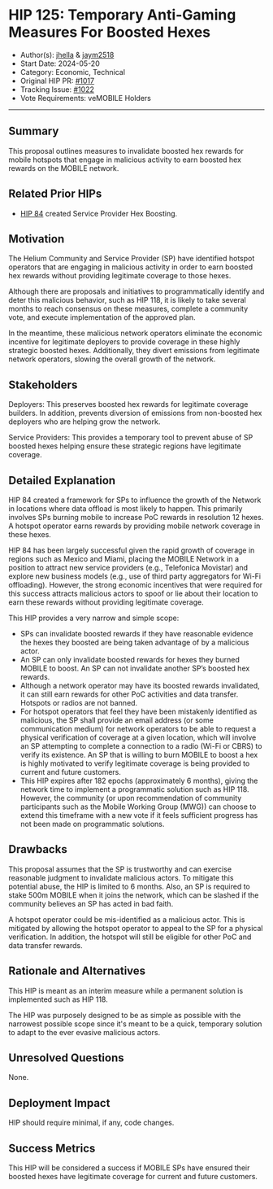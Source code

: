 # HIP 125: Temporary Anti-Gaming Measures For Boosted Hexes

- Author(s): [jhella](https://github.com/jhella) & [jaym2518](https://github.com/jaym2518)
- Start Date: 2024-05-20
- Category: Economic, Technical
- Original HIP PR: [#1017](https://github.com/helium/HIP/pull/1017)
- Tracking Issue: [#1022](https://github.com/helium/HIP/issues/1022)
- Vote Requirements: veMOBILE Holders

---

## Summary

This proposal outlines measures to invalidate boosted hex rewards for mobile hotspots that engage in malicious activity to earn boosted hex rewards on the MOBILE network.

## Related Prior HIPs

- [HIP 84](https://github.com/helium/HIP/blob/main/0084-service-provider-hex-boosting.md) created Service Provider Hex Boosting.

## Motivation

The Helium Community and Service Provider (SP) have identified hotspot operators that are engaging in malicious activity in order to earn boosted hex rewards without providing legitimate coverage to those hexes.

Although there are proposals and initiatives to programmatically identify and deter this malicious behavior, such as HIP 118, it is likely to take several months to reach consensus on these measures, complete a community vote, and execute implementation of the approved plan.

In the meantime, these malicious network operators eliminate the economic incentive for legitimate deployers to provide coverage in these highly strategic boosted hexes.  Additionally, they divert emissions from legitimate network operators, slowing the overall growth of the network.   

## Stakeholders

Deployers: This preserves boosted hex rewards for legitimate coverage builders.  In addition, prevents diversion of emissions from non-boosted hex deployers who are helping grow the network.

Service Providers: This provides a temporary tool to prevent abuse of SP boosted hexes helping ensure these strategic regions have legitimate coverage.  

## Detailed Explanation

HIP 84 created a framework for SPs to influence the growth of the Network in locations where data offload is most likely to happen.  This primarily involves SPs burning mobile to increase PoC rewards in resolution 12 hexes.  A hotspot operator earns rewards by providing mobile network coverage in these hexes.

HIP 84 has been largely successful given the rapid growth of coverage in regions such as Mexico and Miami, placing the MOBILE Network in a position to attract new service providers (e.g., Telefonica Movistar) and explore new business models (e.g., use of third party aggregators for Wi-Fi offloading).  However, the strong economic incentives that were required for this success attracts malicious actors to spoof or lie about their location to earn these rewards without providing legitimate coverage. 

This HIP provides a very narrow and simple scope:
- SPs can invalidate boosted rewards if they have reasonable evidence the hexes they boosted are being taken advantage of by a malicious actor.
- An SP can only invalidate boosted rewards for hexes they burned MOBILE to boost.  An SP can not invalidate another SP’s boosted hex rewards.
- Although a network operator may have its boosted rewards invalidated, it can still earn rewards for other PoC activities and data transfer.  Hotspots or radios are not banned.
- For hotspot operators that feel they have been mistakenly identified as malicious, the SP shall provide an email address (or some communication medium) for network operators to be able to request a physical verification of coverage at a given location, which will involve an SP attempting to complete a connection to a radio (Wi-Fi or CBRS) to verify its existence.  An SP that is willing to burn MOBILE to boost a hex is highly motivated to verify legitimate coverage is being provided to current and future customers.
- This HIP expires after 182 epochs (approximately 6 months), giving the network time to implement a programmatic solution such as HIP 118.  However, the community (or upon recommendation of community participants such as the Mobile Working Group (MWG)) can choose to extend this timeframe with a new vote if it feels sufficient progress has not been made on programmatic solutions. 

## Drawbacks

This proposal assumes that the SP is trustworthy and can exercise reasonable judgment to invalidate malicious actors. To mitigate this potential abuse, the HIP is limited to 6 months.  Also, an SP is required to stake 500m MOBILE when it joins the network, which can be slashed if the community believes an SP has acted in bad faith.

A hotspot operator could be mis-identified as a malicious actor.  This is mitigated by allowing the hotspot operator to appeal to the SP for a physical verification.  In addition, the hotspot will still be eligible for other PoC and data transfer rewards.

## Rationale and Alternatives

This HIP is meant as an interim measure while a permanent solution is implemented such as HIP 118.

The HIP was purposely designed to be as simple as possible with the narrowest possible scope since it's meant to be a quick, temporary solution to adapt to the ever evasive malicious actors.

## Unresolved Questions

None.

## Deployment Impact

HIP should require minimal, if any, code changes. 

## Success Metrics

This HIP will be considered a success if MOBILE SPs have ensured their boosted hexes have legitimate coverage for current and future customers.
